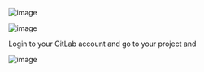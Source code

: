 

![image](https://github.com/asiandevs/gitlab_cicd/assets/37457408/43b94f49-40ac-4f28-9f25-a9cb890bf6f2)


![image](https://github.com/asiandevs/gitlab_cicd/assets/37457408/5e522c20-4925-4e03-be2b-145be241be64)

Login to your GitLab account and go to your project and 

![image](https://github.com/asiandevs/gitlab_cicd/assets/37457408/ec49e11d-f497-4f49-8d5d-95a59377d81f)

